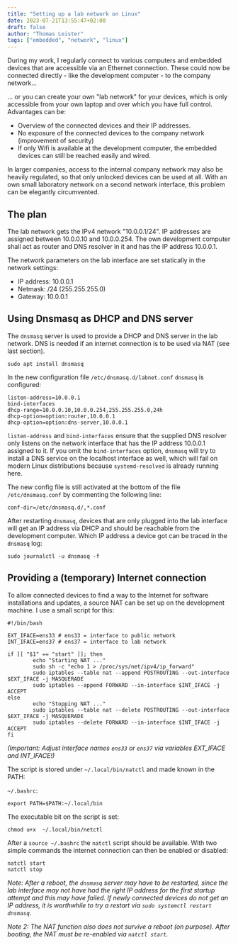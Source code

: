 ```yaml
---
title: "Setting up a lab network on Linux"
date: 2023-07-21T13:55:47+02:00
draft: false
author: "Thomas Leister"
tags: ["embedded", "network", "linux"]
---
```


During my work, I regularly connect to various computers and embedded devices that are accessible via an Ethernet connection. These could now be connected directly - like the development computer - to the company network...

... or you can create your own "lab network" for your devices, which is only accessible from your own laptop and over which you have full control. Advantages can be:

* Overview of the connected devices and their IP addresses.
* No exposure of the connected devices to the company network (improvement of security)
* If only Wifi is available at the development computer, the embedded devices can still be reached easily and wired.

In larger companies, access to the internal company network may also be heavily regulated, so that only unlocked devices can be used at all. With an own small laboratory network on a second network interface, this problem can be elegantly circumvented.

<!--more-->


## The plan

The lab network gets the IPv4 network "10.0.0.1/24". IP addresses are assigned between 10.0.0.10 and 10.0.0.254. The own development computer shall act as router and DNS resolver in it and has the IP address 10.0.0.1.

The network parameters on the lab interface are set statically in the network settings:

* IP address: 10.0.0.1
* Netmask: /24 (255.255.255.0)
* Gateway: 10.0.0.1

## Using Dnsmasq as DHCP and DNS server

The `dnsmasq` server is used to provide a DHCP and DNS server in the lab network. DNS is needed if an internet connection is to be used via NAT (see last section).

	sudo apt install dnsmasq

In the new configuration file `/etc/dnsmasq.d/labnet.conf` `dnsmasq` is configured:

	listen-address=10.0.0.1
	bind-interfaces
	dhcp-range=10.0.0.10,10.0.0.254,255.255.255.0,24h
	dhcp-option=option:router,10.0.0.1
	dhcp-option=option:dns-server,10.0.0.1

`listen-address` and `bind-interfaces` ensure that the supplied DNS resolver only listens on the network interface that has the IP address 10.0.0.1 assigned to it. If you omit the `bind-interfaces` option, `dnsmasq` will try to install a DNS service on the localhost interface as well, which will fail on modern Linux distributions because `systemd-resolved` is already running here. 

The new config file is still activated at the bottom of the file `/etc/dnsmasq.conf` by commenting the following line:

	conf-dir=/etc/dnsmasq.d/,*.conf

After restarting `dnsmasq`, devices that are only plugged into the lab interface will get an IP address via DHCP and should be reachable from the development computer. Which IP address a device got can be traced in the `dnsmasq` log:

	sudo journalctl -u dnsmasq -f

## Providing a (temporary) Internet connection

To allow connected devices to find a way to the Internet for software installations and updates, a source NAT can be set up on the development machine. I use a small script for this:

	#!/bin/bash

	EXT_IFACE=ens33 # ens33 = interface to public network
	INT_IFACE=ens37 # ens37 = interface to lab network
	
	if [[ "$1" == "start" ]]; then
	        echo "Starting NAT ..."
	        sudo sh -c "echo 1 > /proc/sys/net/ipv4/ip_forward"
	        sudo iptables --table nat --append POSTROUTING --out-interface $EXT_IFACE -j MASQUERADE
	        sudo iptables --append FORWARD --in-interface $INT_IFACE -j ACCEPT
	else
	        echo "Stopping NAT ..."
	        sudo iptables --table nat --delete POSTROUTING --out-interface $EXT_IFACE -j MASQUERADE
	        sudo iptables --delete FORWARD --in-interface $INT_IFACE -j ACCEPT
	fi

_(Important: Adjust interface names `ens33` or `ens37` via variables EXT_IFACE and INT_IFACE!)_

The script is stored under `~/.local/bin/natctl` and made known in the PATH:

`~/.bashrc`:

	export PATH=$PATH:~/.local/bin

The executable bit on the script is set:

	chmod u+x  ~/.local/bin/netctl

After a `source ~/.bashrc` the `natctl` script should be available. With two simple commands the internet connection can then be enabled or disabled:

	natctl start
	natctl stop

_Note: After a reboot, the `dnsmasq` server may have to be restarted, since the lab interface may not have had the right IP address for the first startup attempt and this may have failed. If newly connected devices do not get an IP address, it is worthwhile to try a restart via `sudo systemctl restart dnsmasq`._

_Note 2: The NAT function also does not survive a reboot (on purpose). After booting, the NAT must be re-enabled via `natctl start`._
